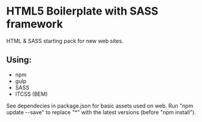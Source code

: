 # HTML5 Boilerplate with SASS framework

HTML & SASS starting pack for new web sites.

## Using:
* npm
* gulp
* SASS
* ITCSS (BEM)

See dependecies in package.json for basic assets used on web.
Run "npm update --save" to replace "*" with the latest versions (before "npm install").
